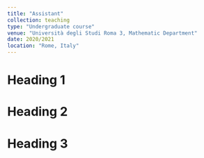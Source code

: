 ```yaml
---
title: "Assistant"
collection: teaching
type: "Undergraduate course"
venue: "Università degli Studi Roma 3, Mathematic Department"
date: 2020/2021
location: "Rome, Italy"
---
```




Heading 1
======

Heading 2
======

Heading 3
======
